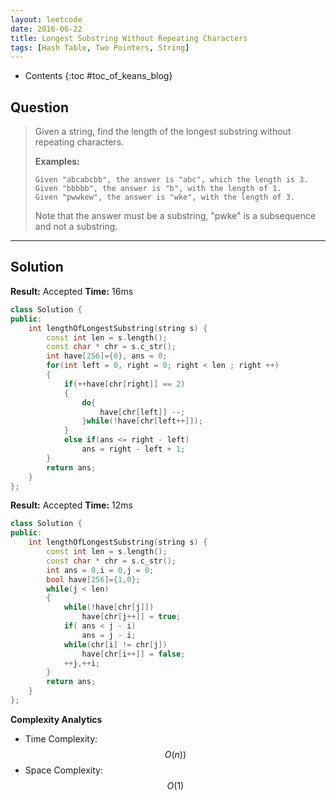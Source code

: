 ```yaml
---
layout: leetcode
date: 2016-06-22
title: Longest Substring Without Repeating Characters
tags: [Hash Table, Two Pointers, String]
---
```


* Contents
{:toc #toc_of_keans_blog}

## Question

>Given a string, find the length of the longest substring without repeating characters.
>
>**Examples:**
>
>     Given "abcabcbb", the answer is "abc", which the length is 3.
>     Given "bbbbb", the answer is "b", with the length of 1.
>     Given "pwwkew", the answer is "wke", with the length of 3.
>
> Note that the answer must be a substring, "pwke" is a subsequence and not a substring.



***

## Solution

**Result:** Accepted **Time:** 16ms

```cpp
class Solution {
public:
    int lengthOfLongestSubstring(string s) {
        const int len = s.length();
        const char * chr = s.c_str();
        int have[256]={0}, ans = 0;
        for(int left = 0, right = 0; right < len ; right ++)
        {
            if(++have[chr[right]] == 2)
            {
                do{
                    have[chr[left]] --;
                }while(!have[chr[left++]]);
            }
            else if(ans <= right - left)
                ans = right - left + 1;
        }
        return ans;
    }
};
```

**Result:** Accepted **Time:** 12ms

```cpp
class Solution {
public:
    int lengthOfLongestSubstring(string s) {
        const int len = s.length();
        const char * chr = s.c_str();
        int ans = 0,i = 0,j = 0;
        bool have[256]={1,0};
        while(j < len)
        {
            while(!have[chr[j]])
                have[chr[j++]] = true;
            if( ans < j - i)
                ans = j - i;
            while(chr[i] != chr[j])
                have[chr[i++]] = false;
            ++j,++i;
        }
        return ans;
    }
};
```

**Complexity Analytics**

- Time Complexity: $$O(n))$$
- Space Complexity: $$O(1)$$
